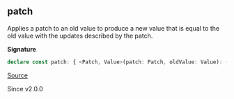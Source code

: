 ## patch

Applies a patch to an old value to produce a new value that is equal to the
old value with the updates described by the patch.

**Signature**

```ts
declare const patch: { <Patch, Value>(patch: Patch, oldValue: Value): (self: Differ<Value, Patch>) => Value; <Patch, Value>(self: Differ<Value, Patch>, patch: Patch, oldValue: Value): Value; }
```

[Source](https://github.com/Effect-TS/effect/tree/main/packages/effect/src/Differ.ts#L285)

Since v2.0.0